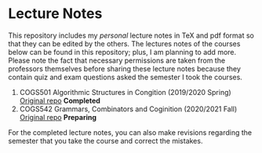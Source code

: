 # Lecture Notes

This repository includes my *personal* lecture notes in TeX and pdf format so that they can be edited by the others. The lectures notes of the courses below can be found in this repository; plus, I am planning to add more. Please note the fact that necessary permissions are taken from the professors themselves before sharing these lecture notes because they contain quiz and exam questions asked the semester I took the courses.

1. COGS501 Algorithmic Structures in Congition (2019/2020 Spring)   [Original repo](https://github.com/bozsahin/cogs501)    **Completed**
2. COGS542 Grammars, Combinators and Coginition (2020/2021 Fall)    [Original repo](https://github.com/bozsahin/cogs542)    **Preparing**

For the completed lecture notes, you can also make revisions regarding the semester that you take the course and correct the mistakes.
